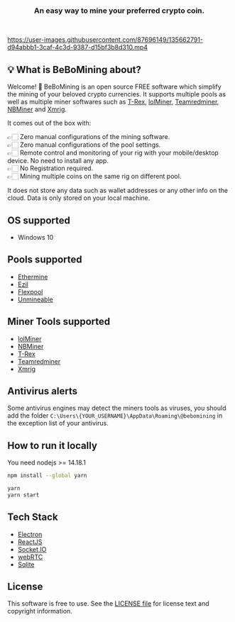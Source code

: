 <h3 align="center">An easy way to mine your preferred crypto coin.</h3><br/>

https://user-images.githubusercontent.com/87696149/135662791-d94abbb1-3caf-4c3d-9387-d15bf3b8d310.mp4

## :bulb: What is BeBoMining about?

Welcome! 👋 BeBoMining is an open source FREE software which simplify the mining of your beloved crypto currencies. It supports multiple pools as well as multiple miner softwares such as [T-Rex](https://github.com/trexminer/T-Rex), [lolMiner](https://github.com/Lolliedieb/lolMiner-releases), [Teamredminer](https://github.com/todxx/teamredminer), [NBMiner](https://github.com/NebuTech/NBMiner) and [Xmrig](https://github.com/xmrig/xmrig).

It comes out of the box with:

👉🏻 Zero manual configurations of the mining software.<br/>
👉🏻 Zero manual configurations of the pool settings.<br/>
👉🏻 Remote control and monitoring of your rig with your mobile/desktop device. No need to install any app.<br/>
👉🏻 No Registration required.<br/>
👉🏻 Mining multiple coins on the same rig on different pool.<br/>

It does not store any data such as wallet addresses or any other info on the cloud. Data is only stored on your local machine.

## OS supported
- Windows 10

## Pools supported
- [Ethermine](https://ethermine.org/)
- [Ezil](https://ezil.me/)
- [Flexpool](https://www.flexpool.io/)
- [Unmineable](https://unmineable.com/)

## Miner Tools supported
- [lolMiner](https://github.com/Lolliedieb/lolMiner-releases)
- [NBMiner](https://github.com/NebuTech/NBMiner)
- [T-Rex](https://github.com/trexminer/T-Rex)
- [Teamredminer](https://github.com/todxx/teamredminer)
- [Xmrig](https://github.com/xmrig/xmrig)

## Antivirus alerts
Some antivirus engines may detect the miners tools as viruses, you should add the folder `C:\Users\{YOUR_USERNAME}\AppData\Roaming\@bebomining` in the exception list of your antivirus.

## How to run it locally

You need nodejs >= 14.18.1

```sh
npm install --global yarn
```

```sh
yarn
yarn start
```

## Tech Stack

- [Electron](https://www.electronjs.org/)
- [ReactJS](https://reactjs.org/)
- [Socket.IO](https://socket.io/)
- [webRTC](https://webrtc.org/)
- [Sqlite](https://www.sqlite.org/index.html)
 
## License
This software is free to use.
See the [LICENSE file](/LICENSE.md) for license text and copyright information.
